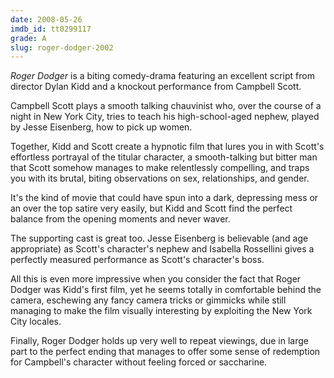 ```yaml
---
date: 2008-05-26
imdb_id: tt0299117
grade: A
slug: roger-dodger-2002
---
```


_Roger Dodger_ is a biting comedy-drama featuring an excellent script from director Dylan Kidd and a knockout performance from Campbell Scott.

Campbell Scott plays a smooth talking chauvinist who, over the course of a night in New York City, tries to teach his high-school-aged nephew, played by Jesse Eisenberg, how to pick up women.

Together, Kidd and Scott create a hypnotic film that lures you in with Scott's effortless portrayal of the titular character, a smooth-talking but bitter man that Scott somehow manages to make relentlessly compelling, and traps you with its brutal, biting observations on sex, relationships, and gender.

It's the kind of movie that could have spun into a dark, depressing mess or an over the top satire very easily, but Kidd and Scott find the perfect balance from the opening moments and never waver.

The supporting cast is great too. Jesse Eisenberg is believable (and age appropriate) as Scott's character's nephew and Isabella Rossellini gives a perfectly measured performance as Scott's character's boss.

All this is even more impressive when you consider the fact that Roger Dodger was Kidd's first film, yet he seems totally in comfortable behind the camera, eschewing any fancy camera tricks or gimmicks while still managing to make the film visually interesting by exploiting the New York City locales.

Finally, Roger Dodger holds up very well to repeat viewings, due in large part to the perfect ending that manages to offer some sense of redemption for Campbell's character without feeling forced or saccharine.
